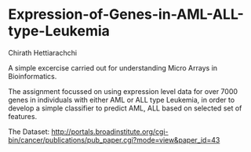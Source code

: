 # Expression-of-Genes-in-AML-ALL-type-Leukemia
Chirath Hettiarachchi 

A simple excercise carried out for understanding Micro Arrays in Bioinformatics. 

The assignment focussed on using expression level data for over 7000 genes in individuals with either AML or ALL type Leukemia, in order to develop a simple classifier to predict AML, ALL based on selected set of features.

The Dataset: 
http://portals.broadinstitute.org/cgi-bin/cancer/publications/pub_paper.cgi?mode=view&paper_id=43

